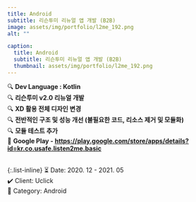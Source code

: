 ```yaml
---
title: Android
subtitle: 리슨투미 리뉴얼 앱 개발 (B2B)
image: assets/img/portfolio/l2me_192.png
alt: ""

caption:
  title: Android
  subtitle: 리슨투미 리뉴얼 앱 개발 (B2B)
  thumbnail: assets/img/portfolio/l2me_192.png
---
```


🔍 <b>Dev Language : Kotlin</b><br>
🔍 <b>리슨투미 v2.0 리뉴얼 개발</b><br>
🔍 <b>XD 활용 전체 디자인 변경</b><br>
🔍 <b>전반적인 구조 및 성능 개선 (불필요한 코드, 리소스 제거 및 모듈화)</b><br>
🔍 <b>모듈 테스트 추가</b><br>
🔗 <b>Google Play - https://play.google.com/store/apps/details?id=kr.co.usafe.listen2me.basic</b><br>
<br>

{:.list-inline}
⏳ Date: 2020. 12 - 2021. 05<br>
✔️ Client: Uclick<br>
📌 Category: Android<br>
